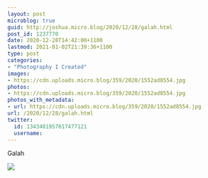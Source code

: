 ```yaml
---
layout: post
microblog: true
guid: http://joshua.micro.blog/2020/12/28/galah.html
post_id: 1237770
date: 2020-12-28T14:42:00+1100
lastmod: 2021-01-02T21:39:36+1100
type: post
categories:
- "Photography I Created"
images:
- https://cdn.uploads.micro.blog/359/2020/1552ad8554.jpg
photos:
- https://cdn.uploads.micro.blog/359/2020/1552ad8554.jpg
photos_with_metadata:
- url: https://cdn.uploads.micro.blog/359/2020/1552ad8554.jpg
url: /2020/12/28/galah.html
twitter:
  id: 1343401957017477121
  username: 
---
```

Galah

![](https://joshwithers.blog/uploads/2020/1552ad8554.jpg)
